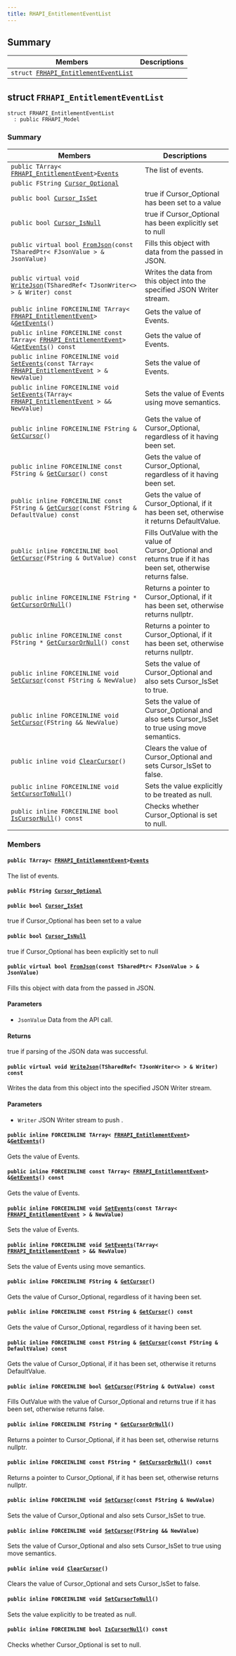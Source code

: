 ```yaml
---
title: RHAPI_EntitlementEventList
---
```


## Summary

 Members                        | Descriptions                                
--------------------------------|---------------------------------------------
`struct `[`FRHAPI_EntitlementEventList`](#structFRHAPI__EntitlementEventList) | 

## struct `FRHAPI_EntitlementEventList` <a id="structFRHAPI__EntitlementEventList"></a>

```
struct FRHAPI_EntitlementEventList
  : public FRHAPI_Model
```

### Summary

 Members                        | Descriptions                                
--------------------------------|---------------------------------------------
`public TArray< `[`FRHAPI_EntitlementEvent`](RHAPI_EntitlementEvent.md#structFRHAPI__EntitlementEvent)` > `[`Events`](#structFRHAPI__EntitlementEventList_1a3f05027a0a92306457e4e110ac0bb94f) | The list of events.
`public FString `[`Cursor_Optional`](#structFRHAPI__EntitlementEventList_1a408ef5f5bcc7a30ccd70aef3dc2b725b) | 
`public bool `[`Cursor_IsSet`](#structFRHAPI__EntitlementEventList_1ac03319ea77109225c8aab85baac83423) | true if Cursor_Optional has been set to a value
`public bool `[`Cursor_IsNull`](#structFRHAPI__EntitlementEventList_1aa42cafaf52f0066382ec888a00a32f87) | true if Cursor_Optional has been explicitly set to null
`public virtual bool `[`FromJson`](#structFRHAPI__EntitlementEventList_1ad02c5e9cf0c7f78082a43a7c6df53f82)`(const TSharedPtr< FJsonValue > & JsonValue)` | Fills this object with data from the passed in JSON.
`public virtual void `[`WriteJson`](#structFRHAPI__EntitlementEventList_1a508ba63137f25f37784c7de9c6fd9c1e)`(TSharedRef< TJsonWriter<> > & Writer) const` | Writes the data from this object into the specified JSON Writer stream.
`public inline FORCEINLINE TArray< `[`FRHAPI_EntitlementEvent`](RHAPI_EntitlementEvent.md#structFRHAPI__EntitlementEvent)` > & `[`GetEvents`](#structFRHAPI__EntitlementEventList_1aa517fc8519277b845b24ff731a9e3af3)`()` | Gets the value of Events.
`public inline FORCEINLINE const TArray< `[`FRHAPI_EntitlementEvent`](RHAPI_EntitlementEvent.md#structFRHAPI__EntitlementEvent)` > & `[`GetEvents`](#structFRHAPI__EntitlementEventList_1ab0baf267ac6bf0ea13ee2c06be60d042)`() const` | Gets the value of Events.
`public inline FORCEINLINE void `[`SetEvents`](#structFRHAPI__EntitlementEventList_1a20c194360029d812b83c45778d2baa96)`(const TArray< `[`FRHAPI_EntitlementEvent`](RHAPI_EntitlementEvent.md#structFRHAPI__EntitlementEvent)` > & NewValue)` | Sets the value of Events.
`public inline FORCEINLINE void `[`SetEvents`](#structFRHAPI__EntitlementEventList_1a6fd51ea1255ca1ecac1cb89007ce9123)`(TArray< `[`FRHAPI_EntitlementEvent`](RHAPI_EntitlementEvent.md#structFRHAPI__EntitlementEvent)` > && NewValue)` | Sets the value of Events using move semantics.
`public inline FORCEINLINE FString & `[`GetCursor`](#structFRHAPI__EntitlementEventList_1ac92cc28146182095c758cfe18a2cd3bf)`()` | Gets the value of Cursor_Optional, regardless of it having been set.
`public inline FORCEINLINE const FString & `[`GetCursor`](#structFRHAPI__EntitlementEventList_1a198c8c673f7f693d7718f37997848514)`() const` | Gets the value of Cursor_Optional, regardless of it having been set.
`public inline FORCEINLINE const FString & `[`GetCursor`](#structFRHAPI__EntitlementEventList_1a9dc789d0145856ebc7b07f799fd7d74a)`(const FString & DefaultValue) const` | Gets the value of Cursor_Optional, if it has been set, otherwise it returns DefaultValue.
`public inline FORCEINLINE bool `[`GetCursor`](#structFRHAPI__EntitlementEventList_1a17a108987914d590547368426ec16401)`(FString & OutValue) const` | Fills OutValue with the value of Cursor_Optional and returns true if it has been set, otherwise returns false.
`public inline FORCEINLINE FString * `[`GetCursorOrNull`](#structFRHAPI__EntitlementEventList_1a216372cd5bfc03f62233cf272db6474f)`()` | Returns a pointer to Cursor_Optional, if it has been set, otherwise returns nullptr.
`public inline FORCEINLINE const FString * `[`GetCursorOrNull`](#structFRHAPI__EntitlementEventList_1afa3e0fe5703d803820ada5cf01328c05)`() const` | Returns a pointer to Cursor_Optional, if it has been set, otherwise returns nullptr.
`public inline FORCEINLINE void `[`SetCursor`](#structFRHAPI__EntitlementEventList_1a81f33bd7d2f94281b824af94db1cd423)`(const FString & NewValue)` | Sets the value of Cursor_Optional and also sets Cursor_IsSet to true.
`public inline FORCEINLINE void `[`SetCursor`](#structFRHAPI__EntitlementEventList_1a8e5bfe944e29336c15136a56feb2d528)`(FString && NewValue)` | Sets the value of Cursor_Optional and also sets Cursor_IsSet to true using move semantics.
`public inline void `[`ClearCursor`](#structFRHAPI__EntitlementEventList_1ad53ca1646a6b5f74c4fcc9fd64d63c0f)`()` | Clears the value of Cursor_Optional and sets Cursor_IsSet to false.
`public inline FORCEINLINE void `[`SetCursorToNull`](#structFRHAPI__EntitlementEventList_1ad22efdf04988ee614c882fda8057e77f)`()` | Sets the value explicitly to be treated as null.
`public inline FORCEINLINE bool `[`IsCursorNull`](#structFRHAPI__EntitlementEventList_1adeca948d6fa18bb8c38c4847c1990d03)`() const` | Checks whether Cursor_Optional is set to null.

### Members

#### `public TArray< `[`FRHAPI_EntitlementEvent`](RHAPI_EntitlementEvent.md#structFRHAPI__EntitlementEvent)` > `[`Events`](#structFRHAPI__EntitlementEventList_1a3f05027a0a92306457e4e110ac0bb94f) <a id="structFRHAPI__EntitlementEventList_1a3f05027a0a92306457e4e110ac0bb94f"></a>

The list of events.

#### `public FString `[`Cursor_Optional`](#structFRHAPI__EntitlementEventList_1a408ef5f5bcc7a30ccd70aef3dc2b725b) <a id="structFRHAPI__EntitlementEventList_1a408ef5f5bcc7a30ccd70aef3dc2b725b"></a>

#### `public bool `[`Cursor_IsSet`](#structFRHAPI__EntitlementEventList_1ac03319ea77109225c8aab85baac83423) <a id="structFRHAPI__EntitlementEventList_1ac03319ea77109225c8aab85baac83423"></a>

true if Cursor_Optional has been set to a value

#### `public bool `[`Cursor_IsNull`](#structFRHAPI__EntitlementEventList_1aa42cafaf52f0066382ec888a00a32f87) <a id="structFRHAPI__EntitlementEventList_1aa42cafaf52f0066382ec888a00a32f87"></a>

true if Cursor_Optional has been explicitly set to null

#### `public virtual bool `[`FromJson`](#structFRHAPI__EntitlementEventList_1ad02c5e9cf0c7f78082a43a7c6df53f82)`(const TSharedPtr< FJsonValue > & JsonValue)` <a id="structFRHAPI__EntitlementEventList_1ad02c5e9cf0c7f78082a43a7c6df53f82"></a>

Fills this object with data from the passed in JSON.

#### Parameters
* `JsonValue` Data from the API call.

#### Returns
true if parsing of the JSON data was successful.

#### `public virtual void `[`WriteJson`](#structFRHAPI__EntitlementEventList_1a508ba63137f25f37784c7de9c6fd9c1e)`(TSharedRef< TJsonWriter<> > & Writer) const` <a id="structFRHAPI__EntitlementEventList_1a508ba63137f25f37784c7de9c6fd9c1e"></a>

Writes the data from this object into the specified JSON Writer stream.

#### Parameters
* `Writer` JSON Writer stream to push .

#### `public inline FORCEINLINE TArray< `[`FRHAPI_EntitlementEvent`](RHAPI_EntitlementEvent.md#structFRHAPI__EntitlementEvent)` > & `[`GetEvents`](#structFRHAPI__EntitlementEventList_1aa517fc8519277b845b24ff731a9e3af3)`()` <a id="structFRHAPI__EntitlementEventList_1aa517fc8519277b845b24ff731a9e3af3"></a>

Gets the value of Events.

#### `public inline FORCEINLINE const TArray< `[`FRHAPI_EntitlementEvent`](RHAPI_EntitlementEvent.md#structFRHAPI__EntitlementEvent)` > & `[`GetEvents`](#structFRHAPI__EntitlementEventList_1ab0baf267ac6bf0ea13ee2c06be60d042)`() const` <a id="structFRHAPI__EntitlementEventList_1ab0baf267ac6bf0ea13ee2c06be60d042"></a>

Gets the value of Events.

#### `public inline FORCEINLINE void `[`SetEvents`](#structFRHAPI__EntitlementEventList_1a20c194360029d812b83c45778d2baa96)`(const TArray< `[`FRHAPI_EntitlementEvent`](RHAPI_EntitlementEvent.md#structFRHAPI__EntitlementEvent)` > & NewValue)` <a id="structFRHAPI__EntitlementEventList_1a20c194360029d812b83c45778d2baa96"></a>

Sets the value of Events.

#### `public inline FORCEINLINE void `[`SetEvents`](#structFRHAPI__EntitlementEventList_1a6fd51ea1255ca1ecac1cb89007ce9123)`(TArray< `[`FRHAPI_EntitlementEvent`](RHAPI_EntitlementEvent.md#structFRHAPI__EntitlementEvent)` > && NewValue)` <a id="structFRHAPI__EntitlementEventList_1a6fd51ea1255ca1ecac1cb89007ce9123"></a>

Sets the value of Events using move semantics.

#### `public inline FORCEINLINE FString & `[`GetCursor`](#structFRHAPI__EntitlementEventList_1ac92cc28146182095c758cfe18a2cd3bf)`()` <a id="structFRHAPI__EntitlementEventList_1ac92cc28146182095c758cfe18a2cd3bf"></a>

Gets the value of Cursor_Optional, regardless of it having been set.

#### `public inline FORCEINLINE const FString & `[`GetCursor`](#structFRHAPI__EntitlementEventList_1a198c8c673f7f693d7718f37997848514)`() const` <a id="structFRHAPI__EntitlementEventList_1a198c8c673f7f693d7718f37997848514"></a>

Gets the value of Cursor_Optional, regardless of it having been set.

#### `public inline FORCEINLINE const FString & `[`GetCursor`](#structFRHAPI__EntitlementEventList_1a9dc789d0145856ebc7b07f799fd7d74a)`(const FString & DefaultValue) const` <a id="structFRHAPI__EntitlementEventList_1a9dc789d0145856ebc7b07f799fd7d74a"></a>

Gets the value of Cursor_Optional, if it has been set, otherwise it returns DefaultValue.

#### `public inline FORCEINLINE bool `[`GetCursor`](#structFRHAPI__EntitlementEventList_1a17a108987914d590547368426ec16401)`(FString & OutValue) const` <a id="structFRHAPI__EntitlementEventList_1a17a108987914d590547368426ec16401"></a>

Fills OutValue with the value of Cursor_Optional and returns true if it has been set, otherwise returns false.

#### `public inline FORCEINLINE FString * `[`GetCursorOrNull`](#structFRHAPI__EntitlementEventList_1a216372cd5bfc03f62233cf272db6474f)`()` <a id="structFRHAPI__EntitlementEventList_1a216372cd5bfc03f62233cf272db6474f"></a>

Returns a pointer to Cursor_Optional, if it has been set, otherwise returns nullptr.

#### `public inline FORCEINLINE const FString * `[`GetCursorOrNull`](#structFRHAPI__EntitlementEventList_1afa3e0fe5703d803820ada5cf01328c05)`() const` <a id="structFRHAPI__EntitlementEventList_1afa3e0fe5703d803820ada5cf01328c05"></a>

Returns a pointer to Cursor_Optional, if it has been set, otherwise returns nullptr.

#### `public inline FORCEINLINE void `[`SetCursor`](#structFRHAPI__EntitlementEventList_1a81f33bd7d2f94281b824af94db1cd423)`(const FString & NewValue)` <a id="structFRHAPI__EntitlementEventList_1a81f33bd7d2f94281b824af94db1cd423"></a>

Sets the value of Cursor_Optional and also sets Cursor_IsSet to true.

#### `public inline FORCEINLINE void `[`SetCursor`](#structFRHAPI__EntitlementEventList_1a8e5bfe944e29336c15136a56feb2d528)`(FString && NewValue)` <a id="structFRHAPI__EntitlementEventList_1a8e5bfe944e29336c15136a56feb2d528"></a>

Sets the value of Cursor_Optional and also sets Cursor_IsSet to true using move semantics.

#### `public inline void `[`ClearCursor`](#structFRHAPI__EntitlementEventList_1ad53ca1646a6b5f74c4fcc9fd64d63c0f)`()` <a id="structFRHAPI__EntitlementEventList_1ad53ca1646a6b5f74c4fcc9fd64d63c0f"></a>

Clears the value of Cursor_Optional and sets Cursor_IsSet to false.

#### `public inline FORCEINLINE void `[`SetCursorToNull`](#structFRHAPI__EntitlementEventList_1ad22efdf04988ee614c882fda8057e77f)`()` <a id="structFRHAPI__EntitlementEventList_1ad22efdf04988ee614c882fda8057e77f"></a>

Sets the value explicitly to be treated as null.

#### `public inline FORCEINLINE bool `[`IsCursorNull`](#structFRHAPI__EntitlementEventList_1adeca948d6fa18bb8c38c4847c1990d03)`() const` <a id="structFRHAPI__EntitlementEventList_1adeca948d6fa18bb8c38c4847c1990d03"></a>

Checks whether Cursor_Optional is set to null.

